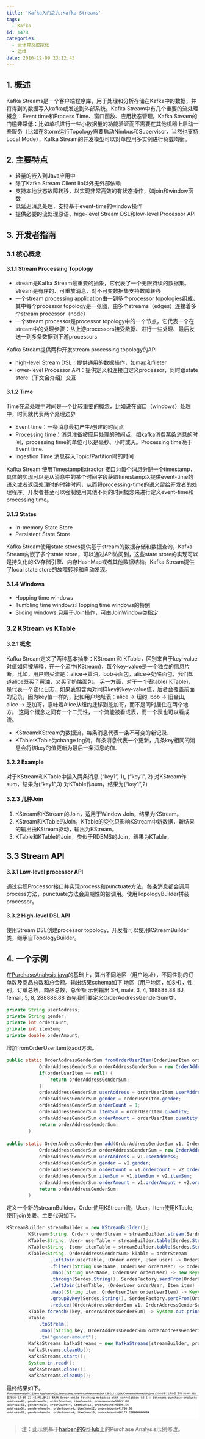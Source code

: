 ```yaml
---
title: 'Kafka入门之九:Kafka Streams'
tags:
  - Kafka
id: 1478
categories:
  - 云计算及虚拟化
  - 运维
date: 2016-12-09 23:12:43
---
```


## 1. 概述
Kafka Streams是一个客户端程序库，用于处理和分析存储在Kafka中的数据，并将得到的数据写入kafka或发送到外部系统。Kafka Stream中有几个重要的流处理概念：Event time和Process Time、窗口函数、应用状态管理。Kafka Stream的门槛非常低：比如单机进行一些小数据量的功能验证而不需要在其他机器上启动一些服务（比如在Storm运行Topology需要启动Nimbus和Supervisor，当然也支持Local Mode），Kafka Stream的并发模型可以对单应用多实例进行负载均衡。
## 2. 主要特点
* 轻量的嵌入到Java应用中
* 除了Kafka Stream Client lib以外无外部依赖
* 支持本地状态故障转移，以实现非常高效的有状态操作，如join和window函数
* 低延迟消息处理，支持基于event-time的window操作
* 提供必要的流处理原语、hige-level Stream DSL和low-level Processor API

## 3. 开发者指南
### 3.1 核心概念
#### 3.1.1 Stream Processing Topology
* stream是Kafka Stream最重要的抽象，它代表了一个无限持续的数据集。stream是有序的、可重放消息、对不可变数据集支持故障转移
* 一个stream processing application由一到多个processor topologies组成，其中每个processor topology是一张图，由多个streams（edges）连接着多个stream processor（node）
* 一个stream processor是processor topology中的一个节点，它代表一个在stream中的处理步骤：从上游processors接受数据、进行一些处理、最后发送一到多条数据到下游processors

Kafka Stream提供两种开发stream processing topology的API
* high-level  Stream DSL：提供通用的数据操作，如map和fileter
* lower-level Processor API：提供定义和连接自定义processor，同时跟state store（下文会介绍）交互

#### 3.1.2 Time
Time在流处理中时间是一个比较重要的概念，比如说在窗口（windows）处理中，时间就代表两个处理边界
* Event time：一条消息最初产生/创建的时间点
* Processing time：消息准备被应用处理的时间点，如kafka消费某条消息的时间，processing time的单位可以是毫秒、小时或天。Processing time晚于Event time.
* Ingestion Time 消息存入Topic/Partition时的时间

Kafka Stream 使用TimestampExtractor 接口为每个消息分配一个timestamp，具体的实现可以是从消息中的某个时间字段获取timestamp以提供event-time的语义或者返回处理时的时钟时间，从而将processing-time的语义留给开发者的处理程序。开发者甚至可以强制使用其他不同的时间概念来进行定义event-time和processing time。

#### 3.1.3 States
* In-memory State Store
* Persistent State Store

Kafka Stream使用state stores提供基于stream的数据存储和数据查询，Kafka Stream内嵌了多个state store，可以通过API访问到，这些state store的实现可以是持久化的KV存储引擎、内存HashMap或者其他数据结构。Kafka Stream提供了local state store的故障转移和自动发现。

#### 3.1.4 Windows
* Hopping time windows
* Tumbling time windows:Hopping time windows的特例
* Sliding windows:只用于Join操作，可由JoinWindow类指定

### 3.2 KStream vs KTable
#### 3.2.1 概念
Kafka Stream定义了两种基本抽象：KStream 和 KTable，区别来自于key-value对值如何被解释，在一个流中(KStream)，每个key-value是一个独立的信息片断，比如，用户购买流是：alice->黄油，bob->面包，alice->奶酪面包，我们知道alice既买了黄油，又买了奶酪面包。
另一方面，对于一个表table( KTable)，是代表一个变化日志，如果表包含两对同样key的key-value值，后者会覆盖前面的记录，因为key值一样的，比如用户地址表：alice -> 纽约, bob -> 旧金山, alice -> 芝加哥，意味着Alice从纽约迁移到芝加哥，而不是同时居住在两个地方。
这两个概念之间有一个二元性，一个流能被看成表，而一个表也可以看成流。
* KStream:KStream为数据流，每条消息代表一条不可变的新记录.
* KTable:KTable为change log流，每条消息代表一个更新，几条key相同的消息会将该key的值更新为最后一条消息的值.

#### 3.2.2 Example
对于KStream和KTable中插入两条消息 (“key1”, 1), (“key1”, 2) 
对KStream作sum，结果为(“key1”,3)
对KTable作sum，结果为(“key1”,2)

#### 3.2.3 几种Join
1. KStream和KStream的Join，适用于Window Join，结果为KStream。
1. KStream和KTable的Join，KTable的变化只影响KStream中新数据，新结果的输出由KStream驱动，输出为KStream。
1. KTable和KTable的Join，类似于RDBMS的Join，结果为KTable。

## 3.3 Stream API
#### 3.3.1 Low-level processor API 
通过实现Processor接口并实现process和punctuate方法，每条消息都会调用process方法，punctuate方法会周期性的被调用。使用TopologyBuilder拼装processor。

#### 3.3.2 High-level DSL API
使用Stream DSL创建processor topology，开发者可以使用KStreamBuilder类，继承自TopologyBuilder。

## 4. 一个示例
在[PurchaseAnalysis.java](https://github.com/habren/KafkaExample/tree/master/demokafka.0.10.1.0/src/main/java/com/jasongj/kafka/stream)的基础上，算出不同地区（用户地址），不同性别的订单数及商品总数和总金额。输出结果schema如下 
地区（用户地区，如SH），性别，订单总数，商品总数，总金额
示例输出
SH, male, 3, 4, 188888.88
BJ, femail, 5, 8, 288888.88
首先我们要定义OrderAddressGenderSum类，

```java
private String userAddress;
private String gender;
private int orderCount;
private int itemSum;
private double orderAmount;
```		
增加fromOrderUserItem及add方法。

```java
public static OrderAddressGenderSum fromOrderUserItem(OrderUserItem orderUserItem) {
			OrderAddressGenderSum orderAddressGenderSum = new OrderAddressGenderSum();
			if(orderUserItem == null) {
				return orderAddressGenderSum;
			}
			orderAddressGenderSum.userAddress = orderUserItem.userAddress;
			orderAddressGenderSum.gender = orderUserItem.gender;
			orderAddressGenderSum.orderCount = 1;
			orderAddressGenderSum.itemSum = orderUserItem.quantity;
			orderAddressGenderSum.orderAmount = orderUserItem.quantity * orderUserItem.itemPrice;
			return orderAddressGenderSum;
		}

public static OrderAddressGenderSum add(OrderAddressGenderSum v1, OrderAddressGenderSum v2) {
			OrderAddressGenderSum orderAddressGenderSum = new OrderAddressGenderSum();
			orderAddressGenderSum.userAddress = v1.userAddress;
			orderAddressGenderSum.gender = v1.gender;
			orderAddressGenderSum.orderCount = v1.orderCount + v2.orderCount;
			orderAddressGenderSum.itemSum = v1.itemSum + v2.itemSum;
			orderAddressGenderSum.orderAmount = v1.orderAmount + v2.orderAmount;
            return orderAddressGenderSum;
        }
```

定义一个新的streamBuilder，Order使用KStream流，User，Item使用KTable,使用join关联。主要代码如下。

```java
KStreamBuilder streamBuilder = new KStreamBuilder();
		KStream<String, Order> orderStream = streamBuilder.stream(Serdes.String(), SerdesFactory.serdFrom(Order.class), "orders");
		KTable<String, User> userTable = streamBuilder.table(Serdes.String(), SerdesFactory.serdFrom(User.class), "users", "users-state-store");
		KTable<String, Item> itemTable = streamBuilder.table(Serdes.String(), SerdesFactory.serdFrom(Item.class), "items", "items-state-store");
		KTable<String, OrderAddressGenderSum> kTable = orderStream
				.leftJoin(userTable, (Order order, User user) -> OrderUser.fromOrderUser(order, user), Serdes.String(), SerdesFactory.serdFrom(Order.class))
				.filter((String userName, OrderUser orderUser) -> orderUser.userAddress != null)
				.map((String userName, OrderUser orderUser) -> new KeyValue<String, OrderUser>(orderUser.itemName, orderUser))
				.through(Serdes.String(), SerdesFactory.serdFrom(OrderUser.class), (String key, OrderUser orderUser, int numPartitions) -> (orderUser.getItemName().hashCode() & 0x7FFFFFFF) % numPartitions, "orderuser-repartition-by-item")
				.leftJoin(itemTable, (OrderUser orderUser, Item item) ->OrderUserItem.fromOrderUser(orderUser, item), Serdes.String(),SerdesFactory.serdFrom(OrderUser.class))
		        .map((String item, OrderUserItem orderUserItem) -> KeyValue.<String, OrderAddressGenderSum>pair(orderUserItem.userAddress + orderUserItem.gender,OrderAddressGenderSum.fromOrderUserItem(orderUserItem)))
		        .groupByKey(Serdes.String(), SerdesFactory.serdFrom(OrderAddressGenderSum.class))
		        .reduce((OrderAddressGenderSum v1, OrderAddressGenderSum v2) -> OrderAddressGenderSum.add(v1, v2),"gender-amount-state-store");			
		kTable.foreach((key, orderAddressGenderSum) -> System.out.printf("%s\n", orderAddressGenderSum.toString()));
        kTable
        	.toStream()
        	.map((String key, OrderAddressGenderSum orderAddressGenderSum) -> new KeyValue<String, String>(key,orderAddressGenderSum.printSelf()))
        	.to("gender-amount");
		KafkaStreams kafkaStreams = new KafkaStreams(streamBuilder, props);
		kafkaStreams.cleanUp();
		kafkaStreams.start();		
		System.in.read();
		kafkaStreams.close();
		kafkaStreams.cleanUp();
```

最终结果如下。
![2016-12-09_22-43-20](/uploads/2016/12/2016-12-09_22-43-20.png)

>注：此示例基于[harben的GitHub](https://github.com/habren/KafkaExample)上的Purchase Analysis示例修改。